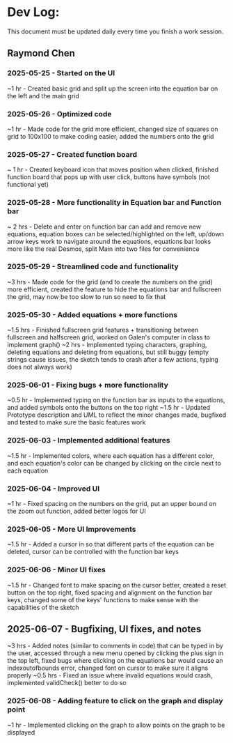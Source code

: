 # Dev Log:

This document must be updated daily every time you finish a work session.

## Raymond Chen 

### 2025-05-25 - Started on the UI
~1 hr - Created basic grid and split up the screen into the equation bar on the left and the main grid

### 2025-05-26 - Optimized code
~1 hr - Made code for the grid more efficient, changed size of squares on grid to 100x100 to make coding easier, added the numbers onto the grid

### 2025-05-27 - Created function board
~ 1 hr - Created keyboard icon that moves position when clicked, finished function board that pops up with user click, buttons have symbols (not functional yet)

### 2025-05-28 - More functionality in Equation bar and Function bar
~ 2 hrs - Delete and enter on function bar can add and remove new equations, equation boxes can be selected/highlighted on the left, up/down arrow keys work to navigate around the equations, equations bar looks more like the real Desmos, split Main into two files for convenience

### 2025-05-29 - Streamlined code and functionality
~3 hrs - Made code for the grid (and to create the numbers on the grid) more efficient, created the feature to hide the equations bar and fullscreen the grid, may now be too slow to run so need to fix that

### 2025-05-30 - Added equations + more functions
~1.5 hrs - Finished fullscreen grid features + transitioning between fullscreen and halfscreen grid, worked on Galen's computer in class to implement graph()
~2 hrs - Implemented typing characters, graphing, deleting equations and deleting from equations, but still buggy (empty strings cause issues, the sketch tends to crash after a few actions, typing does not always work)

### 2025-06-01 - Fixing bugs + more functionality
~0.5 hr - Implemented typing on the function bar as inputs to the equations, and added symbols onto the buttons on the top right
~1.5 hr - Updated Prototype description and UML to reflect the minor changes made, bugfixed and tested to make sure the basic features work

### 2025-06-03 - Implemented additional features
~1.5 hr - Implemented colors, where each equation has a different color, and each equation's color can be changed by clicking on the circle next to each equation

### 2025-06-04 - Improved UI
~1 hr - Fixed spacing on the numbers on the grid, put an upper bound on the zoom out function, added better logos for UI

### 2025-06-05 - More UI Improvements
~1.5 hr - Added a cursor in so that different parts of the equation can be deleted, cursor can be controlled with the function bar keys

### 2025-06-06 - Minor UI fixes
~1.5 hr - Changed font to make spacing on the cursor better, created a reset button on the top right, fixed spacing and alignment on the function bar keys, changed some of the keys' functions to make sense with the capabilities of the sketch

## 2025-06-07 - Bugfixing, UI fixes, and notes
~3 hrs - Added notes (similar to comments in code) that can be typed in by the user, accessed through a new menu opened by clicking the plus sign in the top left, fixed bugs where clicking on the equations bar would cause an indexoutofbounds error, changed font on cursor to make sure it aligns properly
~0.5 hrs - Fixed an issue where invalid equations would crash, implemented validCheck() better to do so

### 2025-06-08 - Adding feature to click on the graph and display point
~1 hr - Implemented clicking on the graph to allow points on the graph to be displayed
